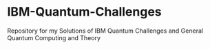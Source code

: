 # IBM-Quantum-Challenges
Repository for my Solutions of IBM Quantum Challenges and General Quantum Computing and Theory
